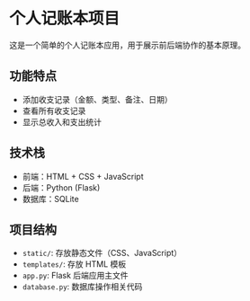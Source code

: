 # 个人记账本项目

这是一个简单的个人记账本应用，用于展示前后端协作的基本原理。

## 功能特点
- 添加收支记录（金额、类型、备注、日期）
- 查看所有收支记录
- 显示总收入和支出统计

## 技术栈
- 前端：HTML + CSS + JavaScript
- 后端：Python (Flask)
- 数据库：SQLite

## 项目结构
- `static/`: 存放静态文件（CSS、JavaScript）
- `templates/`: 存放 HTML 模板
- `app.py`: Flask 后端应用主文件
- `database.py`: 数据库操作相关代码
